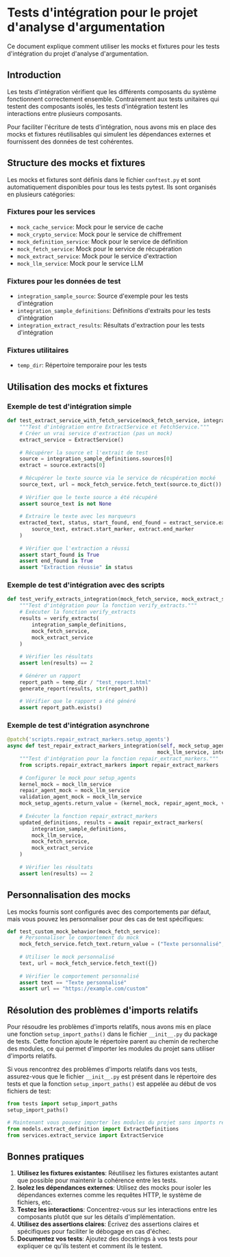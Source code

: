 # Tests d'intégration pour le projet d'analyse d'argumentation

Ce document explique comment utiliser les mocks et fixtures pour les tests d'intégration du projet d'analyse d'argumentation.

## Introduction

Les tests d'intégration vérifient que les différents composants du système fonctionnent correctement ensemble. Contrairement aux tests unitaires qui testent des composants isolés, les tests d'intégration testent les interactions entre plusieurs composants.

Pour faciliter l'écriture de tests d'intégration, nous avons mis en place des mocks et fixtures réutilisables qui simulent les dépendances externes et fournissent des données de test cohérentes.

## Structure des mocks et fixtures

Les mocks et fixtures sont définis dans le fichier `conftest.py` et sont automatiquement disponibles pour tous les tests pytest. Ils sont organisés en plusieurs catégories:

### Fixtures pour les services

- `mock_cache_service`: Mock pour le service de cache
- `mock_crypto_service`: Mock pour le service de chiffrement
- `mock_definition_service`: Mock pour le service de définition
- `mock_fetch_service`: Mock pour le service de récupération
- `mock_extract_service`: Mock pour le service d'extraction
- `mock_llm_service`: Mock pour le service LLM

### Fixtures pour les données de test

- `integration_sample_source`: Source d'exemple pour les tests d'intégration
- `integration_sample_definitions`: Définitions d'extraits pour les tests d'intégration
- `integration_extract_results`: Résultats d'extraction pour les tests d'intégration

### Fixtures utilitaires

- `temp_dir`: Répertoire temporaire pour les tests

## Utilisation des mocks et fixtures

### Exemple de test d'intégration simple

```python
def test_extract_service_with_fetch_service(mock_fetch_service, integration_sample_definitions):
    """Test d'intégration entre ExtractService et FetchService."""
    # Créer un vrai service d'extraction (pas un mock)
    extract_service = ExtractService()
    
    # Récupérer la source et l'extrait de test
    source = integration_sample_definitions.sources[0]
    extract = source.extracts[0]
    
    # Récupérer le texte source via le service de récupération mocké
    source_text, url = mock_fetch_service.fetch_text(source.to_dict())
    
    # Vérifier que le texte source a été récupéré
    assert source_text is not None
    
    # Extraire le texte avec les marqueurs
    extracted_text, status, start_found, end_found = extract_service.extract_text_with_markers(
        source_text, extract.start_marker, extract.end_marker
    )
    
    # Vérifier que l'extraction a réussi
    assert start_found is True
    assert end_found is True
    assert "Extraction réussie" in status
```

### Exemple de test d'intégration avec des scripts

```python
def test_verify_extracts_integration(mock_fetch_service, mock_extract_service, integration_sample_definitions, temp_dir):
    """Test d'intégration pour la fonction verify_extracts."""
    # Exécuter la fonction verify_extracts
    results = verify_extracts(
        integration_sample_definitions,
        mock_fetch_service,
        mock_extract_service
    )
    
    # Vérifier les résultats
    assert len(results) == 2
    
    # Générer un rapport
    report_path = temp_dir / "test_report.html"
    generate_report(results, str(report_path))
    
    # Vérifier que le rapport a été généré
    assert report_path.exists()
```

### Exemple de test d'intégration asynchrone

```python
@patch('scripts.repair_extract_markers.setup_agents')
async def test_repair_extract_markers_integration(self, mock_setup_agents, mock_fetch_service, mock_extract_service, 
                                                 mock_llm_service, integration_sample_definitions):
    """Test d'intégration pour la fonction repair_extract_markers."""
    from scripts.repair_extract_markers import repair_extract_markers
    
    # Configurer le mock pour setup_agents
    kernel_mock = mock_llm_service
    repair_agent_mock = mock_llm_service
    validation_agent_mock = mock_llm_service
    mock_setup_agents.return_value = (kernel_mock, repair_agent_mock, validation_agent_mock)
    
    # Exécuter la fonction repair_extract_markers
    updated_definitions, results = await repair_extract_markers(
        integration_sample_definitions,
        mock_llm_service,
        mock_fetch_service,
        mock_extract_service
    )
    
    # Vérifier les résultats
    assert len(results) == 2
```

## Personnalisation des mocks

Les mocks fournis sont configurés avec des comportements par défaut, mais vous pouvez les personnaliser pour des cas de test spécifiques:

```python
def test_custom_mock_behavior(mock_fetch_service):
    # Personnaliser le comportement du mock
    mock_fetch_service.fetch_text.return_value = ("Texte personnalisé", "https://example.com/custom")
    
    # Utiliser le mock personnalisé
    text, url = mock_fetch_service.fetch_text({})
    
    # Vérifier le comportement personnalisé
    assert text == "Texte personnalisé"
    assert url == "https://example.com/custom"
```

## Résolution des problèmes d'imports relatifs

Pour résoudre les problèmes d'imports relatifs, nous avons mis en place une fonction `setup_import_paths()` dans le fichier `__init__.py` du package de tests. Cette fonction ajoute le répertoire parent au chemin de recherche des modules, ce qui permet d'importer les modules du projet sans utiliser d'imports relatifs.

Si vous rencontrez des problèmes d'imports relatifs dans vos tests, assurez-vous que le fichier `__init__.py` est présent dans le répertoire des tests et que la fonction `setup_import_paths()` est appelée au début de vos fichiers de test:

```python
from tests import setup_import_paths
setup_import_paths()

# Maintenant vous pouvez importer les modules du projet sans imports relatifs
from models.extract_definition import ExtractDefinitions
from services.extract_service import ExtractService
```

## Bonnes pratiques

1. **Utilisez les fixtures existantes**: Réutilisez les fixtures existantes autant que possible pour maintenir la cohérence entre les tests.
2. **Isolez les dépendances externes**: Utilisez des mocks pour isoler les dépendances externes comme les requêtes HTTP, le système de fichiers, etc.
3. **Testez les interactions**: Concentrez-vous sur les interactions entre les composants plutôt que sur les détails d'implémentation.
4. **Utilisez des assertions claires**: Écrivez des assertions claires et spécifiques pour faciliter le débogage en cas d'échec.
5. **Documentez vos tests**: Ajoutez des docstrings à vos tests pour expliquer ce qu'ils testent et comment ils le testent.